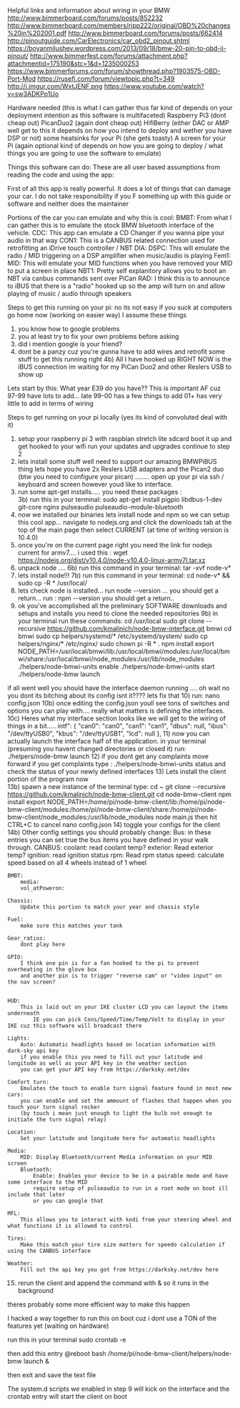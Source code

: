 Helpful links and information about wiring in your BMW
http://www.bimmerboard.com/forums/posts/852232
http://www.bimmerboard.com/members/ripp222/original/OBD%20changes%20in%202001.pdf
http://www.bimmerboard.com/forums/posts/662414
http://pinoutguide.com/CarElectronics/car_obd2_pinout.shtml
https://boyanmilushev.wordpress.com/2013/09/18/bmw-20-pin-to-obd-ii-pinout/
http://www.bimmerfest.com/forums/attachment.php?attachmentid=175190&stc=1&d=1235000253
https://www.bimmerforums.com/forum/showthread.php?1903575-OBD-Port-Mod
https://rusefi.com/forum/viewtopic.php?t=349
http://i.imgur.com/WxtJENF.png
https://www.youtube.com/watch?v=sw3ADKPo1Uo

Hardware needed (this is what I can gather thus far kind of depends on your deployment intention as this software is multifaceted)
	Raspberry Pi3 (dont cheap out)
	PicanDuo2 (again dont cheap out)
	HifiBerry (either DAC or AMP well get to this it depends on how you intend to deploy and wether you have DSP or not)
	some heatsinks for your Pi (she gets toasty)
	A screen for your Pi (again optional kind of depends on how you are going to deploy / what things you are going to use the software to emulate)
	
	
	
Things this software can do: 
These are all user based assumptions from reading the code and using the app:

First of all this app is really powerful. It does a lot of things that can damage your car. I do not take responsibility if you F something up with this guide or software and neither does the maintainer

Portions  of the car you can emulate and why this is cool:
	BMBT: From what I can gather this is to emulate the stock BMW bluetooth interface of the vehicle.
	CDC:  This app can emulate a CD Changer if you wanna pipe your audio in that way
	CON1: This is a CANBUS related connection used for retrofitting an iDrive touch controller / NBT
	DIA:
	DSPC: This will emulate the radio / MID triggering on a DSP amplifier when music/audio is playing
	Fem1:
	MID: This will emulate your MID functions when you have removed your MID to put a screen in place
	NBT1: Pretty self explanitory allows you to boot an NBT via canbus commands sent over PiCan
	RAD: I think this is to announce to iBUS that there is a "radio" hooked up so the amp will turn on and allow playing of music / audio through speakers
	

		
		
	
Steps to get this running on your pi:
no its not easy
if you suck at computers go home now (working on easier way)
I assume these things
1) you know how to google problems
2) you at least try to fix your own problems before asking
3) did i mention google is your friend?
4) dont be a panzy cuz you're gunna have to add wires and retrofit some stuff to get this running right
 4b) All I have hooked up RIGHT NOW is the iBUS connection im waiting for my PiCan Duo2 and other Reslers USB to show up 

Lets start by this:
What year E39 do you have?? This is important AF cuz 97-99 have lots to add... late 99-00 has a few things to add 01+ has very little to add in terms of wiring 



Steps to get running on your pi locally (yes its kind of convoluted deal with it)

1) setup your raspberry pi 3 with raspbian stretch lite sdcard boot it up and get hooked to your wifi run your updates and upgrades continue to step 2
2) lets install some stuff well need to support our amazing BMWPiBUS thing lets hope you have 2x Reslers USB adapters and the Pican2 duo (btw you need to configure your pican) ........ open up your pi via ssh / keyboard and screen however youd like to interface.
3) run some apt-get installs..... you need these packages :  
	3b) run this in your terminal: sudo apt-get install pigpio libdbus-1-dev git-core nginx pulseaudio pulseaudio-module-bluetooth
4) now we installed our binaries lets install node and npm so we can setup this cool app... navigate to nodejs.org and click the downloads tab at the top of the main page then select CURRENT (at time of writing version is 10.4.0)
5) once you're on the current page right you need the link for nodejs current for armv7.... i used this : wget https://nodejs.org/dist/v10.4.0/node-v10.4.0-linux-armv7l.tar.xz
6) unpack node .... 
	6b) run this command in your terminal:  tar -xvf node-v*
7) lets install node!!! 
	7b) run this command in your terminal: cd node-v* && sudo cp -R * /usr/local/
8) lets check node is installed... run node --version ... you should get a return...   run : npm --version     you should get a return..
9) ok you've accomplished all the preliminary SOFTWARE downloads and setups and installs you need to clone the needed repositories
	9b) in your terminal run these commands:     cd /usr/local
												 sudo git clone --recursive https://github.com/kmalinich/node-bmw-interface.git bmwi
												 cd bmwi
												 sudo cp helpers/systemd/* /etc/systemd/system/
												 sudo cp helpers/nginx/* /etc/nginx/
												 sudo chown pi -R * . 
												 npm install 
												 export NODE_PATH=/usr/local/bmwi/lib:/usr/local/bmwi/modules:/usr/local/bmwi/share:/usr/local/bmwi/node_modules:/usr/lib/node_modules
												 ./helpers/node-bmwi-units enable
												 ./helpers/node-bmwi-units start
												 ./helpers/node-bmw launch
																								 
												 
if all went well you should have the interface daemon running .... oh wait no you dont its bitching about its config isnt it???? lets fix that 
10) run:    nano config.json
	10b) once editing the config.json youll see tons of switches and options you can play with.... really what matters is defining the interfaces.
	10c) Heres what my interface section looks like we will get to the wiring of things in a bit..... 
		intf": {
                "can0": "can0",
                "can1": "can1",
                "dbus": null,
                "ibus": "/dev/ttyUSB0",
                "kbus": "/dev/ttyUSB1",
                "lcd": null
        },
11) now you can actually launch the interface half of the application. in your terminal (presuming you havent changed directories or closed it) run: ./helpers/node-bmw launch
12) if you dont get any complaints move forward if you get complaints type : ./helpers/node-bmwi-units status and check the status of your newly defined interfaces
13) Lets install the client portion of the program now  
	13b) spawn a new instance of the terminal type: cd ~
								git clone --recursive https://github.com/kmalinich/node-bmw-client.git
								cd node-bmw-client
								npm install
								export NODE_PATH=/home/pi/node-bmw-client/lib:/home/pi/node-bmw-client/modules:/home/pi/node-bmw-client/share:/home/pi/node-bmw-client/node_modules:/usr/lib/node_modules
								node main.js
								then hit CTRL+C to cancel
								nano config.json
14) toggle your configs for the client
	14b)
		Other config settings you should probably change:
	Bus:
		in these entries you can set true the bus items you have defined in your walk through.
		CANBUS:
			coolant: read coolant temp?
			exterior: Read exterior temp?
			ignition: read ignition status
			rpm: Read rpm status
			speed: calculate speed based on all 4 wheels instead of 1 wheel
			
	BMBT: 
		media: 
		vol_atPoweron:
		
	Chassis:
		Update this portion to match your year and chassis style
		
	Fuel:
		make sure this matches your tank
	
	Gear_ratios:
		dont play here
		
	GPIO:
		I think one pin is for a fan hooked to the pi to prevent overheating in the glove box
		and another pin is to trigger "reverse cam" or "video input" on the nav screen?
		
		
	HUD:
		This is laid out on your IKE cluster LCD you can layout the items underneath
			IE you can pick Cons/Speed/Time/Temp/Volt to display in your IKE cuz this software will broadcast there
			
	Lights:
		Auto: Automatic headlights based on location information with dark-sky api key
		if you enable this you need to fill out your latitude and longitude as well as your API key in the weather section
		you can get your API key from https://darksky.net/dev
		
	Comfort turn:
		Emulates the touch to enable turn signal feature found in most new cars:
		you can enable and set the ammount of flashes that happen when you touch your turn signal rocker
		(by touch i mean just enough to light the bulb not enough to initiate the turn signal relay)
		
	Location:
		Set your latitude and longitude here for automatic headlights
		
	Media:
		MID: Display Bluetooth/current Media information on your MID screen
		Bluetooth: 
			Enable: Enables your device to be in a pairable mode and have some interface to the MID
			require setup of pulseaudio to run in a root mode on boot ill include that later
			or you can google that
			
	MFL:
		This allows you to interact with kodi from your steering wheel and what functions it is allowed to control
	
	Tires:
		Make this match your tire size matters for speedo calculation if using the CANBUS interface
		
	Weather:
		Fill out the api key you got from https://darksky.net/dev here
		
			
			
15) rerun the client and append the command with &  so it runs in the background 

theres  probably some more efficient way to make this happen


I hacked a way together to run this on boot cuz i dont use a TON of the features yet (waiting on hardware)

run this in your terminal
sudo crontab -e

then add this entry
@reboot bash /home/pi/node-bmw-client/helpers/node-bmw launch &

then exit and save the text file


The system.d scripts we enabled in step 9 will kick on the interface and the crontab entry will start the client on boot



